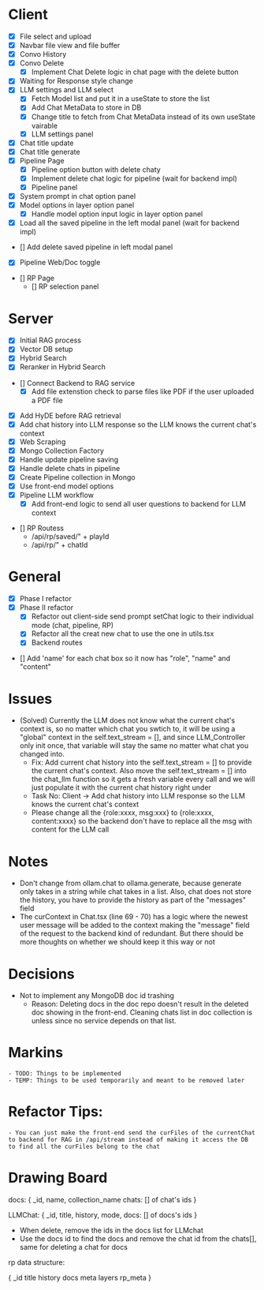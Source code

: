 # Client

- [x] File select and upload
- [x] Navbar file view and file buffer
- [x] Convo History
- [x] Convo Delete
    - [x] Implement Chat Delete logic in chat page with the delete button
- [x] Waiting for Response style change
- [x] LLM settings and LLM select
    - [x] Fetch Model list and put it in a useState to store the list
    - [x] Add Chat MetaData to store in DB
    - [x] Change title to fetch from Chat MetaData instead of its own useState vairable
    - [x] LLM settings panel
- [x] Chat title update
- [x] Chat title generate
- [x] Pipeline Page
    - [x] Pipeline option button with delete chaty
    - [x] Implement delete chat logic for pipeline (wait for backend impl)
    - [x] Pipeline panel
- [x] System prompt in chat option panel
- [x] Model options in layer option panel
    - [x] Handle model option input logic in layer option panel
- [x] Load all the saved pipeline in the left modal panel (wait for backend impl)
- [] Add delete saved pipeline in left modal panel
- [x] Pipeline Web/Doc toggle
- [] RP Page
    - [] RP selection panel




# Server

- [x] Initial RAG process
- [x] Vector DB setup
- [x] Hybrid Search
- [x] Reranker in Hybrid Search
- [] Connect Backend to RAG service
    - [x] Add file extenstion check to parse files like PDF if the user uploaded a PDF file
- [x] Add HyDE before RAG retrieval
- [x] Add chat history into LLM response so the LLM knows the current chat's context
- [x] Web Scraping
- [x] Mongo Collection Factory
- [x] Handle update pipeline saving
- [x] Handle delete chats in pipeline
- [x] Create Pipeline collection in Mongo
- [x] Use front-end model options
- [x] Pipeline LLM workflow
    - [x] Add front-end logic to send all user questions to backend for LLM context
- [] RP Routess
    - /api/rp/saved/" + playId
    - /api/rp/" + chatId
 
# General
- [x] Phase I refactor
- [x] Phase II refactor
    - [x] Refactor out client-side send prompt setChat logic to their individual mode (chat, pipeline, RP)
    - [x] Refactor all the creat new chat to use the one in utils.tsx
    - [x] Backend routes
- [] Add 'name' for each chat box so it now has "role", "name" and "content"


# Issues
- (Solved) Currently the LLM does not know what the current chat's context is, so no matter which chat you swtich to, it will be using a "global" context in the self.text_stream = [], and since LLM_Controller only init once, that variable will stay the same no matter what chat you changed into.
    - Fix: Add current chat history into the self.text_stream = [] to provide the current chat's context. Also move the self.text_stream = [] into the chat_llm function so it gets a fresh variable every call and we will just populate it with the current chat history right under
    - Task No: Client -> Add chat history into LLM response so the LLM knows the current chat's context
    - Please change all the {role:xxxx, msg:xxx} to {role:xxxx, content:xxxx} so the backend don't have to replace all the msg with content for the LLM call



# Notes
- Don't change from ollam.chat to ollama.generate, because generate only takes in a string while chat takes in a list. Also, chat does not store the history, you have to provide the history as part of the "messages" field
- The curContext in Chat.tsx (line 69 - 70) has a logic where the newest user message will be added to the context making the "message" field of the request to the backend kind of redundant. But there should be more thoughts on whether we should keep it this way or not


# Decisions

- Not to implement any MongoDB doc id trashing
    - Reason: Deleting docs in the doc repo doesn't result in the deleted doc showing in the front-end. Cleaning chats list in doc collection is unless since no service depends on that list.



# Markins
    - TODO: Things to be implemented
    - TEMP: Things to be used temporarily and meant to be removed later


# Refactor Tips:
    - You can just make the front-end send the curFiles of the currentChat to backend for RAG in /api/stream instead of making it access the DB to find all the curFiles belong to the chat



# Drawing Board

docs: {
    _id,
    name,
    collection_name
    chats: [] of chat's ids
}

LLMChat: {
    _id,
    title,
    history,
    mode,
    docs: [] of docs's ids
    }

- When delete, remove the ids in the docs list for LLMchat
- Use the docs id to find the docs and remove the chat id from the chats[], same for deleting a chat for docs



rp data structure:

{
    _id
    title
    history
    docs
    meta
    layers
    rp_meta
}

